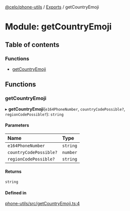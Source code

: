 [@celo/phone-utils](../README.md) / [Exports](../modules.md) / getCountryEmoji

# Module: getCountryEmoji

## Table of contents

### Functions

- [getCountryEmoji](getCountryEmoji.md#getcountryemoji)

## Functions

### getCountryEmoji

▸ **getCountryEmoji**(`e164PhoneNumber`, `countryCodePossible?`, `regionCodePossible?`): `string`

#### Parameters

| Name | Type |
| :------ | :------ |
| `e164PhoneNumber` | `string` |
| `countryCodePossible?` | `number` |
| `regionCodePossible?` | `string` |

#### Returns

`string`

#### Defined in

[phone-utils/src/getCountryEmoji.ts:4](https://github.com/celo-org/developer-tooling/blob/master/packages/sdk/phone-utils/src/getCountryEmoji.ts#L4)

